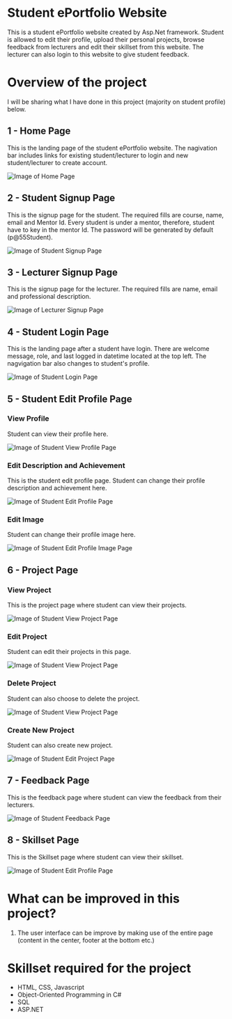 # Student ePortfolio Website
This is a student ePortfolio website created by Asp.Net framework. Student is allowed to edit their profile, upload their personal projects, browse feedback from lecturers and edit their skillset from this website. The lecturer can also login to this website to give student feedback.

# Overview of the project
I will be sharing what I have done in this project (majority on student profile) below.

## 1 - Home Page
This is the landing page of the student ePortfolio website. The nagivation bar includes links for existing student/lecturer to login and new student/lecturer to create account.

![Image of Home Page](https://github.com/victorjongsoon/Student-ePortfolio/blob/main/Github/Homepage.PNG)

## 2 - Student Signup Page
This is the signup page for the student. The required fills are course, name, email and Mentor Id. Every student is under a mentor, therefore, student have to key in the mentor Id. The password will be generated by default (p@55Student).

![Image of Student Signup Page](https://github.com/victorjongsoon/Student-ePortfolio/blob/main/Github/Student%20Sign%20Up.PNG)

## 3 - Lecturer Signup Page
This is the signup page for the lecturer. The required fills are name, email and professional description.

![Image of Lecturer Signup Page](https://github.com/victorjongsoon/Student-ePortfolio/blob/main/Github/Lecture%20Sign%20Up.PNG)

## 4 - Student Login Page
This is the landing page after a student have login. There are welcome message, role, and last logged in datetime located at the top left. The nagvigation bar also changes to student's profile.

![Image of Student Login Page](https://github.com/victorjongsoon/Student-ePortfolio/blob/main/Github/Student%20Login%20Page.PNG)

## 5 - Student Edit Profile Page

### View Profile
Student can view their profile here.

![Image of Student View Profile Page](https://github.com/victorjongsoon/Student-ePortfolio/blob/main/Github/View%20Profile.PNG)

### Edit Description and Achievement
This is the student edit profile page. Student can change their profile description and achievement here.

![Image of Student Edit Profile Page](https://github.com/victorjongsoon/Student-ePortfolio/blob/main/Github/Edit%20Profile.PNG)

### Edit Image
Student can change their profile image here.

![Image of Student Edit Profile Image Page](https://github.com/victorjongsoon/Student-ePortfolio/blob/main/Github/Edit%20Profile%20(Image).PNG)

## 6 - Project Page
### View Project
This is the project page where student can view their projects.

![Image of Student View Project Page](https://github.com/victorjongsoon/Student-ePortfolio/blob/main/Github/Personal%20Project.PNG)

### Edit Project
Student can edit their projects in this page.

![Image of Student View Project Page](https://github.com/victorjongsoon/Student-ePortfolio/blob/main/Github/Edit%20Project.PNG)

### Delete Project
Student can also choose to delete the project.

![Image of Student View Project Page](https://github.com/victorjongsoon/Student-ePortfolio/blob/main/Github/Delete%20Project.PNG)

### Create New Project
Student can also create new project.

![Image of Student Edit Project Page](https://github.com/victorjongsoon/Student-ePortfolio/blob/main/Github/Add%20New%20Project.PNG)

## 7 - Feedback Page
This is the feedback page where student can view the feedback from their lecturers.

![Image of Student Feedback Page](https://github.com/victorjongsoon/Student-ePortfolio/blob/main/Github/Feedback.PNG)

## 8 - Skillset Page
This is the Skillset page where student can view their skillset.

![Image of Student Edit Profile Page](https://github.com/victorjongsoon/Student-ePortfolio/blob/main/Github/SkillSet.PNG)

# What can be improved in this project?
1. The user interface can be improve by making use of the entire page (content in the center, footer at the bottom etc.)

# Skillset required for the project
* HTML, CSS, Javascript
* Object-Oriented Programming in C#
* SQL
* ASP.NET

